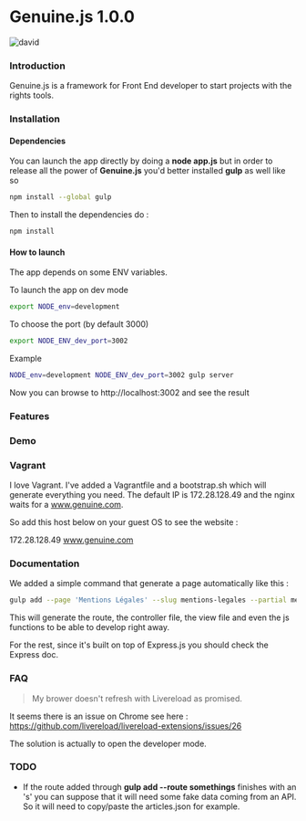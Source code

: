# Genuine.js 1.0.0
![david](https://david-dm.org/codekonami/genuine.js.svg)
### Introduction

Genuine.js is a framework for Front End developer to start projects with
the rights tools.

### Installation

#### Dependencies
You can launch the app directly by doing a **node app.js** but in order to release all the
power of **Genuine.js** you'd better installed **gulp** as well like so

```bash
npm install --global gulp
```

Then to install the dependencies do :

```bash
npm install
```

#### How to launch

The app depends on some ENV variables.

To launch the app on dev mode
```bash
export NODE_env=development
```

To choose the port (by default 3000)
```bash
export NODE_ENV_dev_port=3002
```
Example
```bash
NODE_env=development NODE_ENV_dev_port=3002 gulp server
```

Now you can browse to http://localhost:3002 and see the result

### Features

### Demo

### Vagrant

I love Vagrant. I've added a Vagrantfile and a bootstrap.sh which will generate everything you need.
The default IP is 172.28.128.49 and the nginx waits for a www.genuine.com.

So add this host below on your guest OS to see the website :

172.28.128.49 www.genuine.com

### Documentation

We added a simple command that generate a page automatically like this :

```bash
gulp add --page 'Mentions Légales' --slug mentions-legales --partial mentions-legales
```
This will generate the route, the controller file, the view file and even the js functions
to be able to develop right away.

For the rest, since it's built on top of Express.js you should check the Express doc.

### FAQ
> My brower doesn't refresh with Livereload as promised.

It seems there is an issue on Chrome see here :
https://github.com/livereload/livereload-extensions/issues/26

The solution is actually to open the developer mode.

### TODO

- If the route added through **gulp add --route somethings** finishes with an 's'
you can suppose that it will need some fake data coming from an API. So it will need
to copy/paste the articles.json for example.
